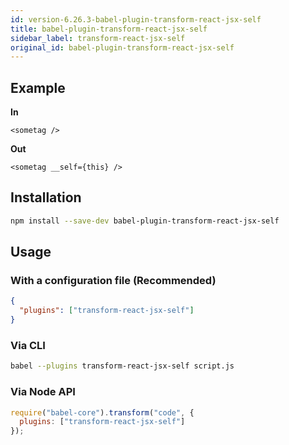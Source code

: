 ```yaml
---
id: version-6.26.3-babel-plugin-transform-react-jsx-self
title: babel-plugin-transform-react-jsx-self
sidebar_label: transform-react-jsx-self
original_id: babel-plugin-transform-react-jsx-self
---
```


## Example

**In**

```
<sometag />
```

**Out**

```
<sometag __self={this} />
```

## Installation

```sh
npm install --save-dev babel-plugin-transform-react-jsx-self
```

## Usage

### With a configuration file (Recommended)

```json
{
  "plugins": ["transform-react-jsx-self"]
}
```

### Via CLI

```sh
babel --plugins transform-react-jsx-self script.js
```

### Via Node API

```javascript
require("babel-core").transform("code", {
  plugins: ["transform-react-jsx-self"]
});
```

